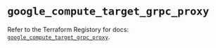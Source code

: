 # `google_compute_target_grpc_proxy`

Refer to the Terraform Registory for docs: [`google_compute_target_grpc_proxy`](https://registry.terraform.io/providers/hashicorp/google-beta/4.76.0/docs/resources/google_compute_target_grpc_proxy).
